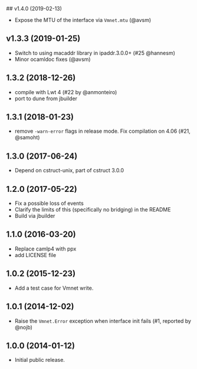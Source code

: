 ## v1.4.0 (2019-02-13)
* Expose the MTU of the interface via `Vmnet.mtu` (@avsm)

## v1.3.3 (2019-01-25)

* Switch to using macaddr library in ipaddr.3.0.0+ (#25 @hannesm)
* Minor ocamldoc fixes (@avsm)

## 1.3.2 (2018-12-26)

* compile with Lwt 4 (#22 by @anmonteiro)
* port to dune from jbuilder

## 1.3.1 (2018-01-23)

* remove `-warn-error` flags in release mode. Fix compilation on 4.06
  (#21, @samoht)

## 1.3.0 (2017-06-24)
* Depend on cstruct-unix, part of cstruct 3.0.0

## 1.2.0 (2017-05-22)
* Fix a possible loss of events
* Clarify the limits of this (specifically no bridging) in the README
* Build via jbuilder

## 1.1.0 (2016-03-20)
* Replace camlp4 with ppx
* add LICENSE file

## 1.0.2 (2015-12-23)
* Add a test case for Vmnet write.

## 1.0.1 (2014-12-02)
* Raise the `Vmnet.Error` exception when interface init fails (#1, reported by @nojb)

## 1.0.0 (2014-01-12)
* Initial public release.
